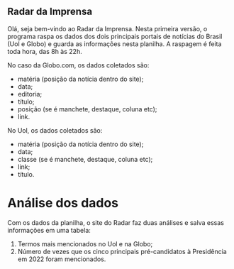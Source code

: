 ## Radar da Imprensa
Olá, seja bem-vindo ao Radar da Imprensa. Nesta primeira versão, o programa raspa os dados dos dois principais portais de notícias do Brasil (Uol e Globo) e guarda as informações nesta planilha. A raspagem é feita toda hora, das 8h às 22h.

No caso da Globo.com, os dados coletados são: 
- matéria (posição da notícia dentro do site);
- data;
- editoria;
- título;
- posição (se é manchete, destaque, coluna etc);
- link.

No Uol, os dados coletados são:
- matéria (posição da notícia dentro do site);
- data;
- classe (se é manchete, destaque, coluna etc);
- link;
- título.

# Análise dos dados
Com os dados da planilha, o site do Radar faz duas análises e salva essas informações em uma tabela:
1. Termos mais mencionados no Uol e na Globo;
2. Número de vezes que os cinco principais pré-candidatos à Presidência em 2022 foram mencionados.
